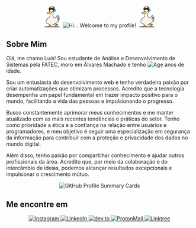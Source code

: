 <div align="center">
  <img src="./img/dancing-duckdancing.gif" alt="Dancing Duck" width="10%" />
  <img src="https://readme-typing-svg.herokuapp.com?color=%23FF69B4&size=26&center=true&vCenter=true&lines=Hi+%F0%9F%91%8B%2C+I'm+Lu%C3%ADs...;Welcome+to+my+profile!+%F0%9F%92%96" alt="Hi... Welcome to my profile!" width="70%" />
  <img src="./img/dancing-duckdancing.gif" alt="Dancing Duck" width="10%" />
</div>

<!-- Bio -->

## Sobre Mim

Olá, me chamo Luís! Sou estudante de Análise e Desenvolvimento de Sistemas pela FATEC, moro em Álvares Machado e tenho <img src="https://lualbertoni.discloud.app/age" alt="Age" /> anos de idade.

Sou um entusiasta do desenvolvimento web e tenho verdadeira paixão por criar automatizações que otimizam processos. Acredito que a tecnologia desempenha um papel fundamental em trazer impacto positivo para o mundo, facilitando a vida das pessoas e impulsionando o progresso.

Busco constantemente aprimorar meus conhecimentos e me manter atualizado com as mais recentes tendências e práticas do setor. Tenho como prioridade a ética e a confiança na relação entre usuários e programadores, e meu objetivo é seguir uma especialização em segurança da informação para contribuir com a proteção e privacidade dos dados no mundo digital.

Além disso, tenho paixão por compartilhar conhecimento e ajudar outros profissionais da área. Acredito que, por meio da colaboração e do intercâmbio de ideias, podemos alcançar resultados excepcionais e impulsionar o crescimento mútuo.

<!-- GitHub Profile Summary Cards -->
<div align="center">
    <img src="http://github-profile-summary-cards.vercel.app/api/cards/profile-details?username=lualbertoni&theme=aura" alt="GitHub Profile Summary Cards" />
</div>

<!-- Social Links -->

## Me encontre em

<div align="center">
    <a href="https://instagram.com/lulualbertoni" target="_blank">
        <img src="https://img.shields.io/badge/Instagram-E4405F?style=for-the-badge&logo=instagram&logoColor=white" alt="Instagram" />
    </a>
    <a href="https://www.linkedin.com/in/lualbertoni/" target="_blank">
        <img src="https://img.shields.io/badge/LinkedIn-0077B5?style=for-the-badge&logo=linkedin&logoColor=white" alt="LinkedIn" />
    </a>
    <a href="https://dev.to/albertoni" target="_blank">
        <img src="https://img.shields.io/badge/dev.to-0A0A0A?style=for-the-badge&logo=dev.to&logoColor=white" alt="dev.to" />
    </a>
    <a href="mailto:luisfelipe@duck.com" target="_blank">
        <img src="https://img.shields.io/badge/ProtonMail-8B89CC?style=for-the-badge&logo=protonmail&logoColor=white" alt="ProtonMail" />
    </a>
    <a href="https://linktr.ee/albertoni" target="_blank">
        <img src="https://img.shields.io/badge/Linktree-284c1c?style=for-the-badge&logo=linktree&logoColor=white" alt="Linktree" />
    </a>
</div>
